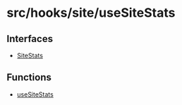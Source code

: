 # src/hooks/site/useSiteStats

## Interfaces

- [SiteStats](interfaces/SiteStats.md)

## Functions

- [useSiteStats](functions/useSiteStats.md)
